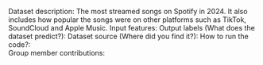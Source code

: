 Dataset description: The most streamed songs on Spotify in 2024. It also includes how popular the songs were on other platforms such as TikTok, SoundCloud and Apple Music.
Input features:
Output labels (What does the dataset predict?):
Dataset source (Where did you find it?):
How to run the code?:  
Group member contributions:
